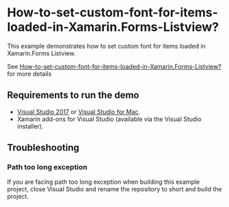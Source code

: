# How-to-set-custom-font-for-items-loaded-in-Xamarin.Forms-Listview?

This example demonstrates how to set custom font for items loaded in Xamarin.Forms Listview.

See [How-to-set-custom-font-for-items-loaded-in-Xamarin.Forms-Listview?](https://www.syncfusion.com/kb/9733/how-to-set-custom-font-for-items-loaded-in-xamarin-forms-listview) for more details

## Requirements to run the demo

* [Visual Studio 2017](https://visualstudio.microsoft.com/downloads/) or [Visual Studio for Mac](https://visualstudio.microsoft.com/vs/mac/).
* Xamarin add-ons for Visual Studio (available via the Visual Studio installer).

## Troubleshooting

### Path too long exception

If you are facing path too long exception when building this example project, close Visual Studio and rename the repository to short and build the project.
